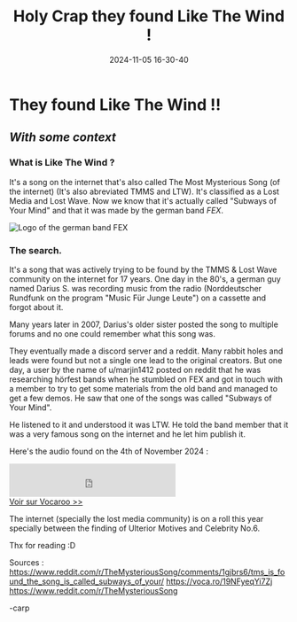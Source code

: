 ﻿---
title: Holy Crap they found Like The Wind !
date: 2024-11-05 16-30-40
categories: [Lost Media, News]
tags: [Music]
comments: true
---

# They found Like The Wind !!
## *With some context*

### What is Like The Wind ?
It's a song on the internet that's also called The Most Mysterious Song (of the internet) (It's also abreviated TMMS and LTW).
It's classified as a Lost Media and Lost Wave. 
Now we know that it's actually called "Subways of Your Mind" and that it was made by the german band *FEX*.

![Logo of the german band FEX](https://raw.githubusercontent.com/deadly-carp/deadly-carp.github.io/tree/main/docs/assets/images/FEX.png)

### The search.
It's a song that was actively trying to be found by the TMMS & Lost Wave community on the internet for 17 years.
One day in the 80's, a german guy named Darius S. was recording music from the radio (Norddeutscher Rundfunk on the program "Music Für Junge Leute") on a cassette and forgot about it.

Many years later in 2007, Darius's older sister  posted the song to multiple forums and no one could remember what this song was.

They eventually made a discord server and a reddit. Many rabbit holes and leads were found but not a single one lead to the original creators.
But one day, a user by the name of u/marjin1412 posted on reddit that he was researching hörfest bands when he stumbled on FEX and got in touch with a member to try to get some materials from the old band and managed to get a few demos.
He saw that one of the songs was called "Subways of Your Mind".

He listened to it and understood it was LTW. He told the band member that it was a very famous song on the internet and he let him publish it. 


Here's the audio found on the 4th of November 2024 :
<div><iframe width="300" height="60" src="https://vocaroo.com/embed/19NFyeqYi7Zj?autoplay=0" frameborder="0" allow="autoplay"></iframe><br><a href="https://voca.ro/19NFyeqYi7Zj" title="Enregistreur vocal Vocaroo" target="_blank">Voir sur Vocaroo &gt;&gt;</a></div>


The internet (specially the lost media community) is on a roll this year specially between the finding of Ulterior Motives and Celebrity No.6. 

Thx for reading :D

Sources :
https://www.reddit.com/r/TheMysteriousSong/comments/1gjbrs6/tms_is_found_the_song_is_called_subways_of_your/
https://voca.ro/19NFyeqYi7Zj
https://www.reddit.com/r/TheMysteriousSong

-carp

<script src="https://giscus.app/client.js"
        data-repo="deadly-carp/deadly-carp.github.io"
        data-repo-id="R_kgDOLwc5Vg"
        data-category="General"
        data-category-id="DIC_kwDOLwc5Vs4Cj1TZ"
        data-mapping="pathname"
        data-strict="0"
        data-reactions-enabled="1"
        data-emit-metadata="0"
        data-input-position="bottom"
        data-theme="preferred_color_scheme"
        data-lang="fr"
        crossorigin="anonymous"
        async>
</script>
